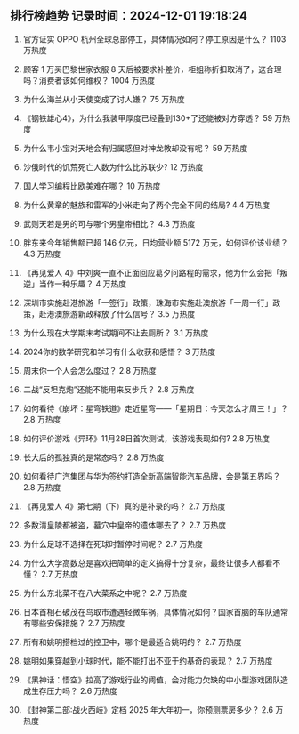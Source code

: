 
## 排行榜趋势 记录时间：2024-12-01 19:18:24
  
  1. 官方证实 OPPO 杭州全球总部停工，具体情况如何？停工原因是什么？ 1103 万热度
    
  2. 顾客 1 万买巴黎世家衣服 8 天后被要求补差价，柜姐称折扣取消了，这合理吗？消费者该如何维权？ 1004 万热度
    
  3. 为什么海兰从小天使变成了讨人嫌？ 75 万热度
    
  4. 《钢铁雄心4》，为什么我装甲厚度已经叠到130+了还能被对方穿透？ 59 万热度
    
  5. 为什么韦小宝对天地会有归属感但对神龙教却没有呢？ 59 万热度
    
  6. 沙俄时代的饥荒死亡人数为什么比苏联少? 12 万热度
    
  7. 国人学习编程比欧美难在哪？ 10 万热度
    
  8. 为什么黄章的魅族和雷军的小米走向了两个完全不同的结局? 4.4 万热度
    
  9. 武则天若是男的可与哪个男皇帝相比？ 4.3 万热度
    
  10. 胖东来今年销售额已超 146 亿元，日均营业额 5172 万元，如何评价该业绩？ 4.3 万热度
    
  11. 《再见爱人 4》中刘爽一直不正面回应葛夕问路程的需求，他为什么会把「叛逆」当作一种乐趣？ 4 万热度
    
  12. 深圳市实施赴港旅游「一签行」政策，珠海市实施赴澳旅游「一周一行」政策，赴港澳旅游新政释放了什么信号？ 3.5 万热度
    
  13. 为什么现在大学期末考试期间不让去厕所？ 3.1 万热度
    
  14. 2024你的数学研究和学习有什么收获和感悟？ 3 万热度
    
  15. 周末你一个人会怎么度过？ 2.8 万热度
    
  16. 二战“反坦克炮”还能不能用来反步兵？ 2.8 万热度
    
  17. 如何看待《崩坏：星穹铁道》走近星穹——「星期日：今天怎么才周三！」？ 2.8 万热度
    
  18. 如何评价游戏《异环》11月28日首次测试，该游戏表现如何? 2.8 万热度
    
  19. 长大后的孤独真的是常态吗？ 2.8 万热度
    
  20. 如何看待广汽集团与华为签约打造全新高端智能汽车品牌，会是第五界吗？ 2.8 万热度
    
  21. 《再见爱人 4》第七期（下）真的是补录的吗？ 2.7 万热度
    
  22. 多数清皇陵都被盗，墓穴中皇帝的遗体哪去了？ 2.7 万热度
    
  23. 为什么足球不选择在死球时暂停时间呢？ 2.7 万热度
    
  24. 为什么大学高数总是喜欢把简单的定义搞得十分复杂，最终让很多人都看不懂？ 2.7 万热度
    
  25. 为什么东北菜不在八大菜系之中呢？ 2.7 万热度
    
  26. 日本首相石破茂在鸟取市遭遇轻微车祸，具体情况如何？国家首脑的车队通常有哪些安保措施？ 2.7 万热度
    
  27. 所有和姚明搭档过的控卫中，哪个是最适合姚明的？ 2.7 万热度
    
  28. 姚明如果穿越到小球时代，能不能打出不亚于约基奇的表现？ 2.7 万热度
    
  29. 《黑神话：悟空》拉高了游戏行业的阈值，会对能力欠缺的中小型游戏团队造成生存压力吗？ 2.6 万热度
    
  30. 《封神第二部∶战火西岐》定档 2025 年大年初一，你预测票房多少？ 2.6 万热度
    
